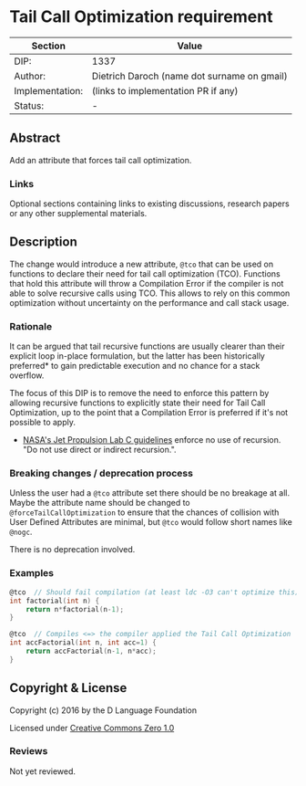 # Tail Call Optimization requirement

| Section         | Value                                                           |
|-----------------|-----------------------------------------------------------------|
| DIP:            | 1337                                                            |
| Author:         | Dietrich Daroch (name dot surname on gmail)                     |
| Implementation: | (links to implementation PR if any)                             |
| Status:         | -                                                               |



## Abstract

Add an attribute that forces tail call optimization.


### Links

Optional sections containing links to existing discussions, research papers or any
other supplemental materials.



## Description

The change would introduce a new attribute, `@tco` that can be used on functions
 to declare their need for tail call optimization (TCO). Functions that hold this
 attribute will throw a Compilation Error if the compiler is not able to solve
 recursive calls using TCO.
This allows to rely on this common optimization without uncertainty on the
 performance and call stack usage.


### Rationale

It can be argued that tail recursive functions are usually clearer than their
 explicit loop in-place formulation, but the latter has been historically
 preferred* to gain predictable execution and no chance for a stack overflow.

The focus of this DIP is to remove the need to enforce this pattern by allowing
 recursive functions to explicitly state their need for Tail Call Optimization,
 up to the point that a Compilation Error is preferred if it's not possible to 
 apply.


* [NASA's Jet Propulsion Lab C guidelines](http://lars-lab.jpl.nasa.gov/JPL_Coding_Standard_C.pdf) enforce no use of recursion.
    "Do not use direct or indirect recursion.".


### Breaking changes / deprecation process

Unless the user had a `@tco` attribute set there should be no breakage at all.
Maybe the attribute name should be changed to `@forceTailCallOptimization` to
 ensure that the chances of collision with User Defined Attributes are minimal,
 but `@tco` would follow short names like `@nogc`.

There is no deprecation involved.


### Examples

``` d
@tco  // Should fail compilation (at least ldc -O3 can't optimize this)
int factorial(int n) {
    return n*factorial(n-1);
}

@tco  // Compiles <=> the compiler applied the Tail Call Optimization
int accFactorial(int n, int acc=1) {
    return accFactorial(n-1, n*acc);
}
```



## Copyright & License

Copyright (c) 2016 by the D Language Foundation

Licensed under [Creative Commons Zero 1.0](https://creativecommons.org/publicdomain/zero/1.0/legalcode.txt)


### Reviews

Not yet reviewed.
